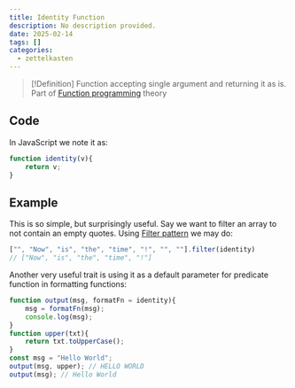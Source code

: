 ```yaml
---
title: Identity Function
description: No description provided.
date: 2025-02-14
tags: []
categories:
  - zettelkasten
---
```


> [!Definition]
> Function accepting single argument and returning it as is. Part of [Function programming](Function%20programming) theory 

## Code

In JavaScript we note it as:

```js
function identity(v){
	return v;
}
```

## Example

This is so simple, but surprisingly useful. Say we want to filter an array to not contain an empty quotes. Using [Filter pattern](Filter%20pattern.md) we may do:

```js
["", "Now", "is", "the", "time", "!", "", ""].filter(identity)
// ["Now", "is", "the", "time", "!"]
```

Another very useful trait is using it as a default parameter for predicate function in formatting functions:

```js
function output(msg, formatFn = identity){
	msg = formatFn(msg);
	console.log(msg);
}
function upper(txt){
	return txt.toUpperCase();
}
const msg = "Hello World";
output(msg, upper); // HELLO WORLD
output(msg); // Hello World
```
